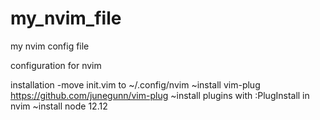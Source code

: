 # my_nvim_file
my nvim config file 


configuration for nvim 

installation 
-move init.vim to ~/.config/nvim
~install vim-plug https://github.com/junegunn/vim-plug
~install plugins with :PlugInstall in nvim
~install node 12.12
